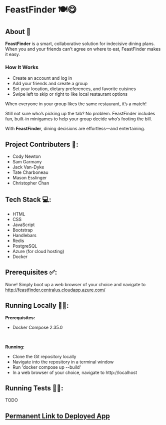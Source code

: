 # FeastFinder 🍽️😋

## About 📝

**FeastFinder** is a smart, collaborative solution for indecisive dining plans. When you and your friends can’t agree on where to eat, FeastFinder makes it easy.

### How It Works
- Create an account and log in
- Add your friends and create a group
- Set your location, dietary preferences, and favorite cuisines
- Swipe left to skip or right to like local restaurant options

When everyone in your group likes the same restaurant, it’s a match!

Still not sure who’s picking up the tab? No problem. FeastFinder includes fun, built-in minigames to help your group decide who’s footing the bill.

With **FeastFinder**, dining decisions are effortless—and entertaining.

## Project Contributers 📑:

- Cody Newton  
- Sam Garmany  
- Jack Van-Dyke  
- Tate Charboneau  
- Mason Esslinger  
- Christopher Chan

## Tech Stack 💻:

- HTML  
- CSS  
- JavaScript  
- Bootstrap  
- Handlebars  
- Redis  
- PostgreSQL  
- Azure (for cloud hosting)  
- Docker

## Prerequisites ✅:

None! Simply boot up a web browser of your choice and navigate to http://feastfinder.centralus.cloudapp.azure.com/

## Running Locally 🧑‍💻:

**Prerequisites:**
- Docker Compose 2.35.0

<br>

**Running:**
- Clone the Git repository locally
- Navigate into the repository in a terminal window
- Run 'docker compose up --build'
- In a web browser of your choice, navigate to http://localhost

## Running Tests 🧑‍🔬:

TODO

## [Permanent Link to Deployed App](http://feastfinder.centralus.cloudapp.azure.com/)


